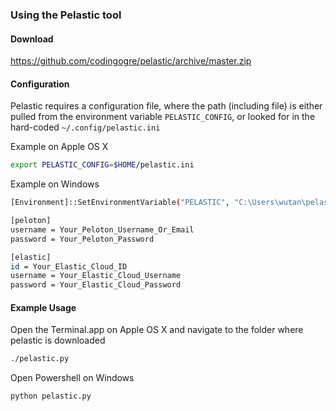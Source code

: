 
### Using the Pelastic tool

#### Download
https://github.com/codingogre/pelastic/archive/master.zip

#### Configuration
Pelastic requires a configuration file, where the path (including file) is either pulled from the environment variable `PELASTIC_CONFIG`,
or looked for in the hard-coded `~/.config/pelastic.ini`

Example on Apple OS X
```bash
export PELASTIC_CONFIG=$HOME/pelastic.ini
```

Example on Windows
```bash
[Environment]::SetEnvironmentVariable("PELASTIC", "C:\Users\wutan\pelastic.ini", "User")
```

```bash
[peloton]
username = Your_Peloton_Username_Or_Email
password = Your_Peloton_Password

[elastic]
id = Your_Elastic_Cloud_ID
username = Your_Elastic_Cloud_Username
password = Your_Elastic_Cloud_Password
```

#### Example Usage
Open the Terminal.app on Apple OS X and navigate to the folder where pelastic is downloaded

```bash
./pelastic.py
```

Open Powershell on Windows
```bash
python pelastic.py
```